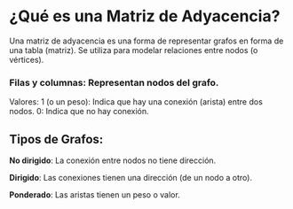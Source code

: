 # ¿Qué es una Matriz de Adyacencia?
Una matriz de adyacencia es una forma de representar grafos en forma de una tabla (matriz). Se utiliza para modelar relaciones entre nodos (o vértices).

### Filas y columnas: Representan nodos del grafo.
Valores:
1 (o un peso): Indica que hay una conexión (arista) entre dos nodos.
0: Indica que no hay conexión.

## Tipos de Grafos:
**No dirigido**: La conexión entre nodos no tiene dirección.

**Dirigido**: Las conexiones tienen una dirección (de un nodo a otro).

**Ponderado**: Las aristas tienen un peso o valor.
